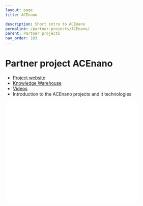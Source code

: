 ```yaml
---
layout: page
title: ACEnano

description: Short intro to ACEnano
permalink: /partner-projects/ACEnano/
parent: Partner projects
nav_order: 103
---
```

#  Partner project ACEnano

- [Project website](https://acenano-project.eu) 
- [Knowledge Warehouse](https://acenano.douglasconnect.com/)
- [Videos](http://www.acenano-project.eu/about-acenano/acenano-related-videos) 
- Introduction to the ACEnano projects and it technologies

<iframe width="420" height="315" src="//www.youtube.com/embed/CJHkcF9ogTM" frameborder="0" allowfullscreen="allowfullscreen">&nbsp;</iframe>
